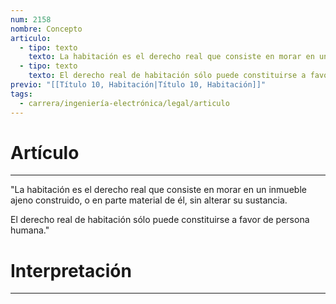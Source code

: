 ```yaml
---
num: 2158
nombre: Concepto
articulo:
  - tipo: texto
    texto: La habitación es el derecho real que consiste en morar en un inmueble ajeno construido, o en parte material de él, sin alterar su sustancia.
  - tipo: texto
    texto: El derecho real de habitación sólo puede constituirse a favor de persona humana.
previo: "[[Título 10, Habitación|Título 10, Habitación]]"
tags:
  - carrera/ingeniería-electrónica/legal/articulo
---
```

# Artículo
---
"La habitación es el derecho real que consiste en morar en un inmueble ajeno construido, o en parte material de él, sin alterar su sustancia.

El derecho real de habitación sólo puede constituirse a favor de persona humana."

# Interpretación
---
